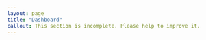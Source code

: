 ```yaml
---
layout: page
title: "Dashboard"
callout: This section is incomplete. Please help to improve it.
---
```

